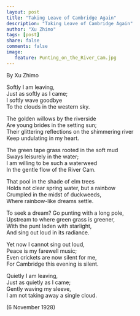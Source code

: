 ```yaml
---
layout: post
title: "Taking Leave of Cambridge Again"
description: "Taking Leave of Cambridge Again"
author: "Xu Zhimo"
tags: [post]
share: false
comments: false
image:
   feature: Punting_on_the_River_Cam.jpg
---
```



By Xu Zhimo  

   Softly I am leaving,  
   Just as softly as I came;  
   I softly wave goodbye  
   To the clouds in the western sky.  

   The golden willows by the riverside  
   Are young brides in the setting sun;  
   Their glittering reflections on the shimmering river  
   Keep undulating in my heart.  

   The green tape grass rooted in the soft mud  
   Sways leisurely in the water;  
   I am willing to be such a waterweed  
   In the gentle flow of the River Cam.  

   That pool in the shade of elm trees  
   Holds not clear spring water, but a rainbow  
   Crumpled in the midst of duckweeds,  
   Where rainbow-like dreams settle.  

   To seek a dream? Go punting with a long pole,  
   Upstream to where green grass is greener,  
   With the punt laden with starlight,  
   And sing out loud in its radiance.  

   Yet now I cannot sing out loud,  
   Peace is my farewell music;  
   Even crickets are now silent for me,  
   For Cambridge this evening is silent.  

   Quietly I am leaving,  
   Just as quietly as I came;  
   Gently waving my sleeve,  
   I am not taking away a single cloud.  

   (6 November 1928)
